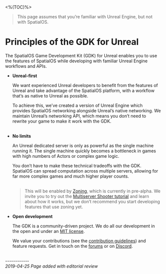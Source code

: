 <%(TOC)%>

> This page assumes that you’re familiar with Unreal Engine, but not with SpatialOS.

# Principles of the GDK for Unreal

The SpatialOS Game Development Kit (GDK) for Unreal enables you to use the features of SpatialOS while developing with familiar Unreal Engine workflows and APIs.

* **Unreal-first**

    We want experienced Unreal developers to benefit from the features of Unreal and take advantage of the SpatialOS platform, with a workflow that’s as native to Unreal as possible. 

    To achieve this, we’ve created a version of Unreal Engine which provides SpatialOS networking alongside Unreal’s native networking. We maintain Unreal’s networking API, which means you don’t need to rewrite your game to make it work with the GDK.</br></br>

* **No limits**
    
    An Unreal dedicated server is only as powerful as the single machine running it. The single machine quickly becomes a bottleneck in games with high numbers of Actors or complex game logic. 

    You don’t have to make these technical tradeoffs with the GDK. SpatialOS can spread computation across multiple servers, allowing for far more complex games and much higher player counts.</br></br>

    > This will be enabled by [Zoning]({{urlRoot}}/content/technical-overview/gdk-concepts#zoning), which is currently in pre-alpha. We invite you to try out the [Multiserver Shooter tutorial]({{urlRoot}}/content/tutorials/multiserver-shooter/tutorial-multiserver-intro) and learn about how it works, but we don’t recommend you start developing features that use zoning yet.

* **Open development**
    
    The GDK is a community-driven project. We do all our development in the open and under an [MIT license](https://github.com/spatialos/UnrealGDK/blob/release/LICENSE.md).

    We value your contributions (see the [contribution guidelines](https://github.com/spatialos/UnrealGDK/blob/master/CONTRIBUTING.md)) and feature requests. Get in touch on the [forums](https://forums.improbable.io/tags/unreal-gdk) or on [Discord](https://discordapp.com/invite/RFB8S8C).

<br/>------------<br/>
_2019-04-25 Page added with editorial review_
